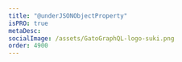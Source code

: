 ```yaml
---
title: "@underJSONObjectProperty"
isPRO: true
metaDesc:
socialImage: /assets/GatoGraphQL-logo-suki.png
order: 4900
---
```

